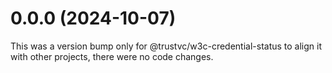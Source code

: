# 0.0.0 (2024-10-07)

This was a version bump only for @trustvc/w3c-credential-status to align it with other projects, there were no code changes.